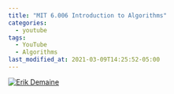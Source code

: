 ```yaml
---
title: "MIT 6.006 Introduction to Algorithms"
categories:
  - youtube
tags:
  - YouTube
  - Algorithms  
last_modified_at: 2021-03-09T14:25:52-05:00
---
```


[![Erik Demaine](https://img.youtube.com/vi/OQ5jsbhAv_M/0.jpg)](https://www.youtube.com/watch?v=OQ5jsbhAv_M "Everything Is AWESOME")
